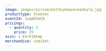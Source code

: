 ```yaml
---
image: images/aircomiket3eymeqxoveaakylq.jpg
producttype: Sleeves
eventId: iuq6O2mCN
pricings:
  - quantity: 1
    price: 25
asin: s-EXrK10kmp
merchandise: comiket
---
```

